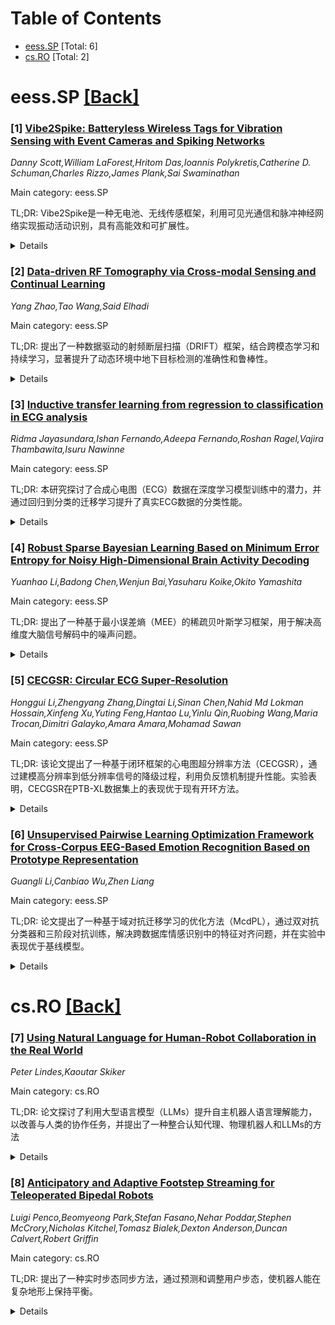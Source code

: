 <div id=toc></div>

# Table of Contents

- [eess.SP](#eess.SP) [Total: 6]
- [cs.RO](#cs.RO) [Total: 2]


<div id='eess.SP'></div>

# eess.SP [[Back]](#toc)

### [1] [Vibe2Spike: Batteryless Wireless Tags for Vibration Sensing with Event Cameras and Spiking Networks](https://arxiv.org/abs/2508.11640)
*Danny Scott,William LaForest,Hritom Das,Ioannis Polykretis,Catherine D. Schuman,Charles Rizzo,James Plank,Sai Swaminathan*

Main category: eess.SP

TL;DR: Vibe2Spike是一种无电池、无线传感框架，利用可见光通信和脉冲神经网络实现振动活动识别，具有高能效和可扩展性。


<details>
  <summary>Details</summary>
Motivation: 稠密、低成本传感器的部署对实现无处不在的智能环境至关重要，但现有方案在能源、扩展性和可靠性方面面临挑战。

Method: 系统使用仅由压电盘、齐纳二极管和LED组成的超低成本标签，通过振动能量驱动LED发射稀疏可见光脉冲，事件相机捕捉并由优化的SNN模型分类。

Result: 在五类设备上的平均分类准确率达到94.9%，分析了不同时间分箱策略的延迟-准确性权衡。

Conclusion: Vibe2Spike展示了无电池环境下实现智能环境的可扩展和高能效方法。

Abstract: The deployment of dense, low-cost sensors is critical for realizing
ubiquitous smart environments. However, existing sensing solutions struggle
with the energy, scalability, and reliability trade-offs imposed by battery
maintenance, wireless transmission overhead, and data processing complexity. In
this work, we present Vibe2Spike, a novel battery-free, wireless sensing
framework that enables vibration-based activity recognition using visible light
communication (VLC) and spiking neural networks (SNNs). Our system uses
ultra-low-cost tags composed only of a piezoelectric disc, a Zener diode, and
an LED, which harvest vibration energy and emit sparse visible light spikes
without requiring batteries or RF radios. These optical spikes are captured by
event cameras and classified using optimized SNN models evolved via the EONS
framework. We evaluate Vibe2Spike across five device classes, achieving 94.9\%
average classification fitness while analyzing the latency-accuracy trade-offs
of different temporal binning strategies. Vibe2Spike demonstrates a scalable,
and energy-efficient approach for enabling intelligent environments in a
batteryless manner.

</details>


### [2] [Data-driven RF Tomography via Cross-modal Sensing and Continual Learning](https://arxiv.org/abs/2508.11654)
*Yang Zhao,Tao Wang,Said Elhadi*

Main category: eess.SP

TL;DR: 提出了一种数据驱动的射频断层扫描（DRIFT）框架，结合跨模态学习和持续学习，显著提升了动态环境中地下目标检测的准确性和鲁棒性。


<details>
  <summary>Details</summary>
Motivation: 射频信号穿透土壤的特性使其在地下目标检测中具有潜力，但在动态环境中实现高准确性和鲁棒性仍具挑战性。

Method: 设计了结合射频与视觉传感器的跨模态感知系统，采用跨模态学习方法训练深度神经网络（DNN）模型，并应用持续学习在环境变化时自动更新模型。

Result: 实验结果显示，该方法平均等效直径误差为2.29厘米，比现有最优方法提升了23.2%。

Conclusion: 提出的DRIFT框架在动态环境中显示出优越性能，代码和数据集已开源。

Abstract: Data-driven radio frequency (RF) tomography has demonstrated significant
potential for underground target detection, due to the penetrative nature of RF
signals through soil. However, it is still challenging to achieve accurate and
robust performance in dynamic environments. In this work, we propose a
data-driven radio frequency tomography (DRIFT) framework with the following key
components to reconstruct cross section images of underground root tubers, even
with significant changes in RF signals. First, we design a cross-modal sensing
system with RF and visual sensors, and propose to train an RF tomography deep
neural network (DNN) model following the cross-modal learning approach. Then we
propose to apply continual learning to automatically update the DNN model, once
environment changes are detected in a dynamic environment. Experimental results
show that our approach achieves an average equivalent diameter error of 2.29
cm, 23.2% improvement upon the state-of-the-art approach. Our DRIFT code and
dataset are publicly available on https://github.com/Data-driven-RTI/DRIFT.

</details>


### [3] [Inductive transfer learning from regression to classification in ECG analysis](https://arxiv.org/abs/2508.11656)
*Ridma Jayasundara,Ishan Fernando,Adeepa Fernando,Roshan Ragel,Vajira Thambawita,Isuru Nawinne*

Main category: eess.SP

TL;DR: 本研究探讨了合成心电图（ECG）数据在深度学习模型训练中的潜力，并通过回归到分类的迁移学习提升了真实ECG数据的分类性能。


<details>
  <summary>Details</summary>
Motivation: 心血管疾病（CVDs）是全球主要死因，其诊断依赖心电图（ECG），但患者数据隐私问题促使对合成数据的探索。

Method: 使用深度学习模型预测四个关键心脏参数，并通过迁移学习将回归模型应用于5类ECG信号分类。

Result: 研究表明，从回归到分类的迁移学习能显著提升分类性能。

Conclusion: 迁移学习可充分利用合成和开放ECG数据，推动深度学习在该领域的应用。

Abstract: Cardiovascular diseases (CVDs) are the leading cause of mortality worldwide,
accounting for over 30% of global deaths according to the World Health
Organization (WHO). Importantly, one-third of these deaths are preventable with
timely and accurate diagnosis. The electrocardiogram (ECG), a non-invasive
method for recording the electrical activity of the heart, is crucial for
diagnosing CVDs. However, privacy concerns surrounding the use of patient ECG
data in research have spurred interest in synthetic data, which preserves the
statistical properties of real data without compromising patient
confidentiality. This study explores the potential of synthetic ECG data for
training deep learning models from regression to classification tasks and
evaluates the feasibility of transfer learning to enhance classification
performance on real ECG data. We experimented with popular deep learning models
to predict four key cardiac parameters, namely, Heart Rate (HR), PR interval,
QT interval, and QRS complex-using separate regression models. Subsequently, we
leveraged these regression models for transfer learning to perform 5-class ECG
signal classification. Our experiments systematically investigate whether
transfer learning from regression to classification is viable, enabling better
utilization of diverse open-access and synthetic ECG datasets. Our findings
demonstrate that transfer learning from regression to classification improves
classification performance, highlighting its potential to maximize the utility
of available data and advance deep learning applications in this domain.

</details>


### [4] [Robust Sparse Bayesian Learning Based on Minimum Error Entropy for Noisy High-Dimensional Brain Activity Decoding](https://arxiv.org/abs/2508.11657)
*Yuanhao Li,Badong Chen,Wenjun Bai,Yasuharu Koike,Okito Yamashita*

Main category: eess.SP

TL;DR: 提出了一种基于最小误差熵（MEE）的稀疏贝叶斯学习框架，用于解决高维度大脑信号解码中的噪声问题。


<details>
  <summary>Details</summary>
Motivation: 传统的高斯和二项分布假设可能不足以描述大脑活动信号中的噪声，因此需要一种更鲁棒的方法。

Method: 提出了基于最小误差熵（MEE）的似然函数，以提高稀疏贝叶斯学习在噪声数据中的推断准确性。

Result: 在两个高维度大脑解码任务中，该方法在回归和分类任务中均表现出优于传统和最先进方法的性能。

Conclusion: 所提出的MEE框架能够同时解决大脑解码任务中的噪声和高维度问题，为生物医学工程应用提供了有力工具。

Abstract: Objective: Sparse Bayesian learning provides an effective scheme to solve the
high-dimensional problem in brain signal decoding. However, traditional
assumptions regarding data distributions such as Gaussian and binomial are
potentially inadequate to characterize the noisy signals of brain activity.
Hence, this study aims to propose a robust sparse Bayesian learning framework
to address noisy highdimensional brain activity decoding. Methods: Motivated by
the commendable robustness of the minimum error entropy (MEE) criterion for
handling complex data distributions, we proposed an MEE-based likelihood
function to facilitate the accurate inference of sparse Bayesian learning in
analyzing noisy brain datasets. Results: Our proposed approach was evaluated
using two high-dimensional brain decoding tasks in regression and
classification contexts, respectively. The experimental results showed that,
our approach can realize superior decoding metrics and physiological patterns
than the conventional and state-of-the-art methods. Conclusion: Utilizing the
proposed MEE-based likelihood model, sparse Bayesian learning is empowered to
simultaneously address the challenges of noise and high dimensionality in the
brain decoding task. Significance: This work provides a powerful tool to
realize robust brain decoding, advancing biomedical engineering applications
such as brain-computer interface.

</details>


### [5] [CECGSR: Circular ECG Super-Resolution](https://arxiv.org/abs/2508.11658)
*Honggui Li,Zhengyang Zhang,Dingtai Li,Sinan Chen,Nahid Md Lokman Hossain,Xinfeng Xu,Yuting Feng,Hantao Lu,Yinlu Qin,Ruobing Wang,Maria Trocan,Dimitri Galayko,Amara Amara,Mohamad Sawan*

Main category: eess.SP

TL;DR: 该论文提出了一种基于闭环框架的心电图超分辨率方法（CECGSR），通过建模高分辨率到低分辨率信号的降级过程，利用负反馈机制提升性能。实验表明，CECGSR在PTB-XL数据集上的表现优于现有开环方法。


<details>
  <summary>Details</summary>
Motivation: 心电图（ECG）信号常因设备限制和噪声干扰而分辨率较低，传统开环超分辨率方法性能有限。论文旨在通过闭环框架提升ECG信号重建的准确性和稳定性。

Method: 提出闭环方法CECGSR，建模高分辨率到低分辨率信号的降级过程，利用负反馈机制和数学环路方程优化性能。采用即插即用策略整合现有开环超分辨率方法。

Result: 在PTB-XL数据集的无噪和含噪子集上，CECGSR的表现优于现有开环算法，展示了更高的重建性能。

Conclusion: 闭环框架CECGSR显著提升了ECG信号超分辨率的效果，为心脏疾病诊断提供了更可靠的工具。

Abstract: The electrocardiogram (ECG) plays a crucial role in the diagnosis and
treatment of various cardiac diseases. ECG signals suffer from low-resolution
(LR) due to the use of convenient acquisition devices, as well as internal and
external noises and artifacts. Classical ECG super-resolution (ECGSR) methods
adopt an open-loop architecture that converts LR ECG signals to
super-resolution (SR) ones. According to the theory of automatic control, a
closed-loop framework exhibits superior dynamic and static performance compared
with its open-loop counterpart. This paper proposes a closed-loop approach,
termed circular ECGSR (CECGSR), which models the degradation process from SR
ECG signals to LR ones. The negative feedback mechanism of the closed-loop
system is based on the differences between the LR ECG signals. A mathematical
loop equation is constructed to characterize the closed-loop infrastructure.
The Taylor series expansion is employed to demonstrate the near-zero
steady-state error of the proposed method. A Plug-and-Play strategy is
considered to establish the SR unit of the proposed architecture, leveraging
any existing advanced open-loop ECGSR methods. Simulation experiments on both
noiseless and noisy subsets of the PTB-XL datasets demonstrate that the
proposed CECGSR outperforms state-of-the-art open-loop ECGSR algorithms in the
reconstruction performance of ECG signals.

</details>


### [6] [Unsupervised Pairwise Learning Optimization Framework for Cross-Corpus EEG-Based Emotion Recognition Based on Prototype Representation](https://arxiv.org/abs/2508.11663)
*Guangli Li,Canbiao Wu,Zhen Liang*

Main category: eess.SP

TL;DR: 论文提出了一种基于域对抗迁移学习的优化方法（McdPL），通过双对抗分类器和三阶段对抗训练，解决跨数据库情感识别中的特征对齐问题，并在实验中表现优于基线模型。


<details>
  <summary>Details</summary>
Motivation: 由于受试者生理差异及实验环境和设备的变化，跨数据库情感识别面临挑战，特别是边界样本的分类问题。

Method: 采用双对抗分类器（Ada和RMS）和三阶段对抗训练，结合成对学习，最大化分类差异并最小化特征分布差异，实现精准特征对齐。

Result: 在SEED、SEED-IV和SEED-V数据库上的实验表明，McdPL模型在跨数据库情感识别任务中优于基线模型，准确率平均提升4.76%和3.97%。

Conclusion: McdPL为跨数据库情感识别提供了一种有效的解决方案，代码已开源。

Abstract: Affective computing is a rapidly developing interdisciplinary research
direction in the field of brain-computer interface. In recent years, the
introduction of deep learning technology has greatly promoted the development
of the field of emotion recognition. However, due to physiological differences
between subjects, as well as the variations in experimental environments and
equipment, cross-corpus emotion recognition faces serious challenges,
especially for samples near the decision boundary. To solve the above problems,
we propose an optimization method based on domain adversarial transfer learning
to fine-grained alignment of affective features, named Maximum classifier
discrepancy with Pairwise Learning (McdPL) framework. In McdPL, we design a
dual adversarial classifier (Ada classifier and RMS classifier), and apply a
three-stage adversarial training to maximize classification discrepancy and
minimize feature distribution to align controversy samples near the decision
boundary. In the process of domain adversarial training, the two classifiers
also maintain an adversarial relationship, ultimately enabling precise
cross-corpus feature alignment. In addition, the introduction of pairwise
learning transforms the classification problem of samples into a similarity
problem between samples, alleviating the influence of label noise. We conducted
systematic experimental evaluation of the model using publicly available SEED,
SEED-IV and SEED-V databases. The results show that the McdPL model is superior
to other baseline models in the cross-corpus emotion recognition task, and the
average accuracy improvements of 4.76\% and 3.97\%, respectively. Our work
provides a promising solution for emotion recognition cross-corpus. The source
code is available at https://github.com/WuCB-BCI/Mcd_PL.

</details>


<div id='cs.RO'></div>

# cs.RO [[Back]](#toc)

### [7] [Using Natural Language for Human-Robot Collaboration in the Real World](https://arxiv.org/abs/2508.11759)
*Peter Lindes,Kaoutar Skiker*

Main category: cs.RO

TL;DR: 论文探讨了利用大型语言模型（LLMs）提升自主机器人语言理解能力，以改善与人类的协作任务，并提出了一种整合认知代理、物理机器人和LLMs的方法


<details>
  <summary>Details</summary>
Motivation: 实现自主机器人通过自然语言与人类协作完成复杂任务的愿景，弥补传统交互式任务学习（ITL）系统语言理解能力的不足

Method: 通过结合认知代理、物理机器人和LLMs，构建AI系统，并针对语言理解的三个具体挑战，使用ChatGPT进行概念验证实验

Result: 提出了一种可能的方法，初步验证了LLMs在机器人语言理解中的应用潜力

Conclusion: 需进一步研究将概念验证发展为可操作的集成系统，实现LLM辅助的机器人语言协作

Abstract: We have a vision of a day when autonomous robots can collaborate with humans
as assistants in performing complex tasks in the physical world. This vision
includes that the robots will have the ability to communicate with their human
collaborators using language that is natural to the humans. Traditional
Interactive Task Learning (ITL) systems have some of this ability, but the
language they can understand is very limited. The advent of large language
models (LLMs) provides an opportunity to greatly improve the language
understanding of robots, yet integrating the language abilities of LLMs with
robots that operate in the real physical world is a challenging problem.
  In this chapter we first review briefly a few commercial robot products that
work closely with humans, and discuss how they could be much better
collaborators with robust language abilities. We then explore how an AI system
with a cognitive agent that controls a physical robot at its core, interacts
with both a human and an LLM, and accumulates situational knowledge through its
experiences, can be a possible approach to reach that vision. We focus on three
specific challenges of having the robot understand natural language, and
present a simple proof-of-concept experiment using ChatGPT for each. Finally,
we discuss what it will take to turn these simple experiments into an
operational system where LLM-assisted language understanding is a part of an
integrated robotic assistant that uses language to collaborate with humans.

</details>


### [8] [Anticipatory and Adaptive Footstep Streaming for Teleoperated Bipedal Robots](https://arxiv.org/abs/2508.11802)
*Luigi Penco,Beomyeong Park,Stefan Fasano,Nehar Poddar,Stephen McCrory,Nicholas Kitchel,Tomasz Bialek,Dexton Anderson,Duncan Calvert,Robert Griffin*

Main category: cs.RO

TL;DR: 提出了一种实时步态同步方法，通过预测和调整用户步态，使机器人能在复杂地形上保持平衡。


<details>
  <summary>Details</summary>
Motivation: 解决高速度任务中用户与机器人运动同步的挑战，尤其是地形不匹配问题。

Method: 重定向用户步态到机器人脚步位置，预测脚步并动态调整以适应地形。

Result: 在Nadia人形机器人上验证了系统的有效性。

Conclusion: 该方法提升了机器人运动的平衡性和稳定性。

Abstract: Achieving seamless synchronization between user and robot motion in
teleoperation, particularly during high-speed tasks, remains a significant
challenge. In this work, we propose a novel approach for transferring stepping
motions from the user to the robot in real-time. Instead of directly
replicating user foot poses, we retarget user steps to robot footstep
locations, allowing the robot to utilize its own dynamics for locomotion,
ensuring better balance and stability. Our method anticipates user footsteps to
minimize delays between when the user initiates and completes a step and when
the robot does it. The step estimates are continuously adapted to converge with
the measured user references. Additionally, the system autonomously adjusts the
robot's steps to account for its surrounding terrain, overcoming challenges
posed by environmental mismatches between the user's flat-ground setup and the
robot's uneven terrain. Experimental results on the humanoid robot Nadia
demonstrate the effectiveness of the proposed system.

</details>
